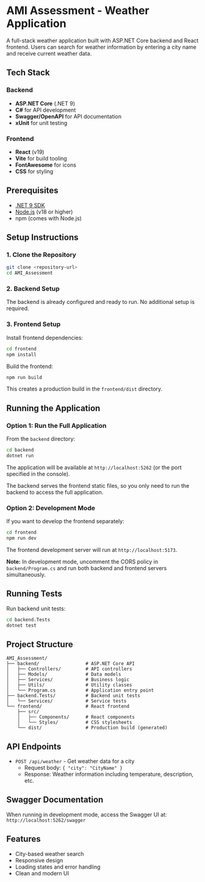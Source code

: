 # AMI Assessment - Weather Application

A full-stack weather application built with ASP.NET Core backend and React frontend. Users can search for weather information by entering a city name and receive current weather data.

## Tech Stack

### Backend
- **ASP.NET Core** (.NET 9)
- **C#** for API development
- **Swagger/OpenAPI** for API documentation
- **xUnit** for unit testing

### Frontend
- **React** (v19)
- **Vite** for build tooling
- **FontAwesome** for icons
- **CSS** for styling

## Prerequisites

- [.NET 9 SDK](https://dotnet.microsoft.com/download)
- [Node.js](https://nodejs.org/) (v18 or higher)
- npm (comes with Node.js)

## Setup Instructions

### 1. Clone the Repository

```bash
git clone <repository-url>
cd AMI_Assessment
```

### 2. Backend Setup

The backend is already configured and ready to run. No additional setup is required.

### 3. Frontend Setup

Install frontend dependencies:

```bash
cd frontend
npm install
```

Build the frontend:

```bash
npm run build
```

This creates a production build in the `frontend/dist` directory.

## Running the Application

### Option 1: Run the Full Application

From the `backend` directory:

```bash
cd backend
dotnet run
```

The application will be available at `http://localhost:5262` (or the port specified in the console).

The backend serves the frontend static files, so you only need to run the backend to access the full application.

### Option 2: Development Mode

If you want to develop the frontend separately:

```bash
cd frontend
npm run dev
```

The frontend development server will run at `http://localhost:5173`.

**Note:** In development mode, uncomment the CORS policy in `backend/Program.cs` and run both backend and frontend servers simultaneously.

## Running Tests

Run backend unit tests:

```bash
cd backend.Tests
dotnet test
```

## Project Structure

```
AMI_Assessment/
├── backend/                 # ASP.NET Core API
│   ├── Controllers/         # API controllers
│   ├── Models/              # Data models
│   ├── Services/            # Business logic
│   ├── Utils/               # Utility classes
│   └── Program.cs           # Application entry point
├── backend.Tests/           # Backend unit tests
│   └── Services/            # Service tests
└── frontend/                # React frontend
    ├── src/
    │   ├── Components/      # React components
    │   └── Styles/          # CSS stylesheets
    └── dist/                # Production build (generated)
```

## API Endpoints

- `POST /api/weather` - Get weather data for a city
  - Request body: `{ "city": "CityName" }`
  - Response: Weather information including temperature, description, etc.

## Swagger Documentation

When running in development mode, access the Swagger UI at:
`http://localhost:5262/swagger`

## Features

- City-based weather search
- Responsive design
- Loading states and error handling
- Clean and modern UI
